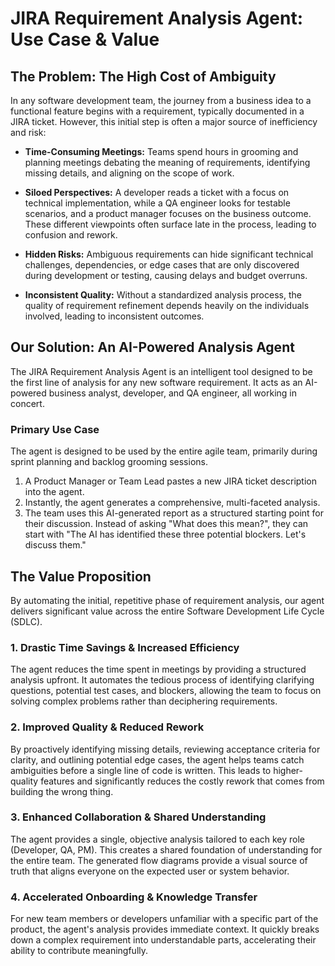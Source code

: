 # JIRA Requirement Analysis Agent: Use Case & Value

## The Problem: The High Cost of Ambiguity

In any software development team, the journey from a business idea to a functional feature begins with a requirement, typically documented in a JIRA ticket. However, this initial step is often a major source of inefficiency and risk:

- **Time-Consuming Meetings:** Teams spend hours in grooming and planning meetings debating the meaning of requirements, identifying missing details, and aligning on the scope of work.

- **Siloed Perspectives:** A developer reads a ticket with a focus on technical implementation, while a QA engineer looks for testable scenarios, and a product manager focuses on the business outcome. These different viewpoints often surface late in the process, leading to confusion and rework.

- **Hidden Risks:** Ambiguous requirements can hide significant technical challenges, dependencies, or edge cases that are only discovered during development or testing, causing delays and budget overruns.

- **Inconsistent Quality:** Without a standardized analysis process, the quality of requirement refinement depends heavily on the individuals involved, leading to inconsistent outcomes.

## Our Solution: An AI-Powered Analysis Agent

The JIRA Requirement Analysis Agent is an intelligent tool designed to be the first line of analysis for any new software requirement. It acts as an AI-powered business analyst, developer, and QA engineer, all working in concert.

### Primary Use Case

The agent is designed to be used by the entire agile team, primarily during sprint planning and backlog grooming sessions.

1. A Product Manager or Team Lead pastes a new JIRA ticket description into the agent.
2. Instantly, the agent generates a comprehensive, multi-faceted analysis.
3. The team uses this AI-generated report as a structured starting point for their discussion. Instead of asking "What does this mean?", they can start with "The AI has identified these three potential blockers. Let's discuss them."

## The Value Proposition

By automating the initial, repetitive phase of requirement analysis, our agent delivers significant value across the entire Software Development Life Cycle (SDLC).

### 1. Drastic Time Savings & Increased Efficiency

The agent reduces the time spent in meetings by providing a structured analysis upfront. It automates the tedious process of identifying clarifying questions, potential test cases, and blockers, allowing the team to focus on solving complex problems rather than deciphering requirements.

### 2. Improved Quality & Reduced Rework

By proactively identifying missing details, reviewing acceptance criteria for clarity, and outlining potential edge cases, the agent helps teams catch ambiguities before a single line of code is written. This leads to higher-quality features and significantly reduces the costly rework that comes from building the wrong thing.

### 3. Enhanced Collaboration & Shared Understanding

The agent provides a single, objective analysis tailored to each key role (Developer, QA, PM). This creates a shared foundation of understanding for the entire team. The generated flow diagrams provide a visual source of truth that aligns everyone on the expected user or system behavior.

### 4. Accelerated Onboarding & Knowledge Transfer

For new team members or developers unfamiliar with a specific part of the product, the agent's analysis provides immediate context. It quickly breaks down a complex requirement into understandable parts, accelerating their ability to contribute meaningfully.